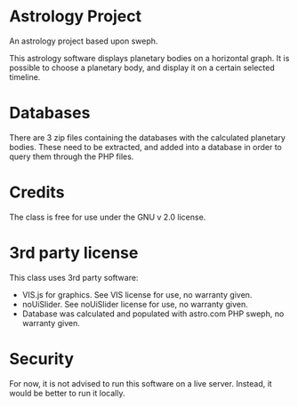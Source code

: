 # Astrology Project
An astrology project based upon sweph.

This astrology software displays planetary bodies on a horizontal graph. It is possible to choose a planetary body, and display it on a certain selected timeline.

# Databases
There are 3 zip files containing the databases with the calculated planetary bodies. These need to be extracted, and added into a database in order to query them through the PHP files.

# Credits
The class is free for use under the GNU v 2.0 license.

# 3rd party license
This class uses 3rd party software: 

- VIS.js for graphics. See VIS license for use, no warranty given.
- noUiSlider. See noUiSlider license for use, no warranty given.
- Database was calculated and populated with astro.com PHP sweph, no warranty given.

# Security
For now, it is not advised to run this software on a live server. Instead, it would be better to run it locally.
